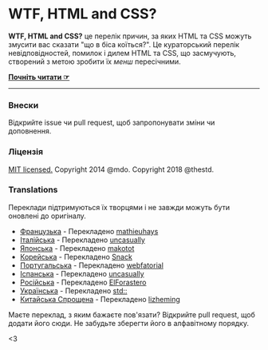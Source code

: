 # WTF, HTML and CSS?

**WTF, HTML and CSS?** це перелік причин, за яких HTML та CSS можуть змусити вас сказати "що в біса коїться?". Це кураторський перелік невідповідностей, помилок і дилем HTML та CSS, що засмучують, створений з метою зробити їх *менш* пересічними.

**[Почніть читати ☞](https://thestd.github.io/wtf-html-css/)**

---

### Внески

Відкрийте issue чи pull request, щоб запропонувати зміни чи доповнення.

### Ліцензія

[MIT licensed.](LICENSE.md)
Copyright 2014 @mdo.
Copyright 2018 @thestd.

### Translations

Переклади підтримуються їх творцями і не завжди можуть бути оновлені до оригіналу.

- [Французька](http://mathieuhays.github.io/wtf-html-css/) - Перекладено [mathieuhays](https://github.com/mathieuhays)
- [Італійська](http://uncasually.github.io/wtf-html-css/) - Перекладено [uncasually](https://github.com/uncasually)
- [Японська](http://makotot.github.io/wtf-html-css/) - Перекладено [makotot](https://github.com/makotot)
- [Корейська](http://snack-x.github.io/wtf-html-css/) - Перекладено [Snack](https://github.com/Snack-X)
- [Португальська](http://webfatorial.github.io/wtf-html-css/) - Перекладено [webfatorial](http://webfatorial.com/)
- [Іспанська](http://uncasually.github.io/wtf-html-y-css/) - Перекладено [uncasually](https://github.com/uncasually)
- [Російська](http://elforastero.github.io/wtf-html-css/) - Перекладено [ElForastero](https://github.com/elforastero)
- [Українська](https://wtf-html-css.std.community/) - Перекладено [std::](https://github.com/thestd)
- [Китайська Спрощена](https://lizheming.github.io/wtf-html-css/) - Перекладено [lizheming](https://github.com/lizheming)

Маєте переклад, з яким бажаєте пов'язати? Відкрийте pull request, щоб додати його сюди. Не забудьте зберегти його в алфавітному порядку.

<3

